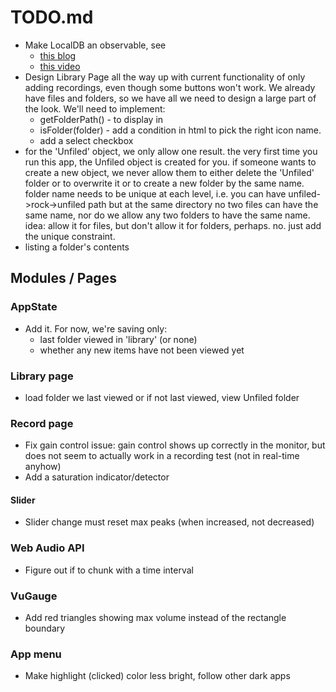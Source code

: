 # TODO.md

* Make LocalDB an observable, see
  * [this blog](http://blog.thoughtram.io/angular/2016/01/06/taking-advantage-of-observables-in-angular2.html)
  * [this video](https://egghead.io/lessons/rxjs-rxjs-observables-vs-promises)
* Design Library Page all the way up with current functionality of
  only adding recordings, even though some buttons won't work.  We
  already have files and folders, so we have all we need to design
  a large part of the look.  We'll need to implement:
  * getFolderPath() - to display in <ion-item-divider>
  * isFolder(folder) - add a condition in html to pick the right
    icon name.
  * add a select checkbox
* for the 'Unfiled' object, we only allow one result.  the very first 
  time you run this app, the Unfiled object is created for you.
  if someone wants to create a new object, we never allow them to 
  either delete the 'Unfiled' folder or to overwrite it or to create
  a new folder by the same name.  folder name needs to be unique
  at each level, i.e. you can have unfiled->rock->unfiled path
  but at the same directory no two files can have the same name,
  nor do we allow any two folders to have the same name.  idea: allow
  it for files, but don't allow it for folders, perhaps. no. just add
  the unique constraint.
* listing a folder's contents

## Modules / Pages

### AppState
* Add it.  For now, we're saving only:
  * last folder viewed in 'library' (or none)
  * whether any new items have not been viewed yet
  
### Library page
* load folder we last viewed or if not last viewed, view Unfiled folder

### Record page
* Fix gain control issue: gain control shows up correctly in the
  monitor, but does not seem to actually work in a recording test (not
  in real-time anyhow)
* Add a saturation indicator/detector

#### Slider
* Slider change must reset max peaks (when increased, not decreased)

### Web Audio API
* Figure out if to chunk with a time interval

### VuGauge
* Add red triangles showing max volume instead of the rectangle boundary

### App menu
* Make highlight (clicked) color less bright, follow other dark apps